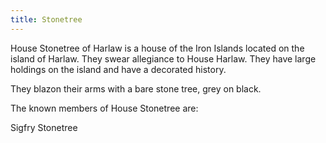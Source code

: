 ```yaml
---
title: Stonetree
---
```


House Stonetree of Harlaw is a house of the Iron Islands located on the island of Harlaw. They swear allegiance to House Harlaw. They have large holdings on the island and have a decorated history.

They blazon their arms with a bare stone tree, grey on black.

The known members of House Stonetree are:

Sigfry Stonetree


